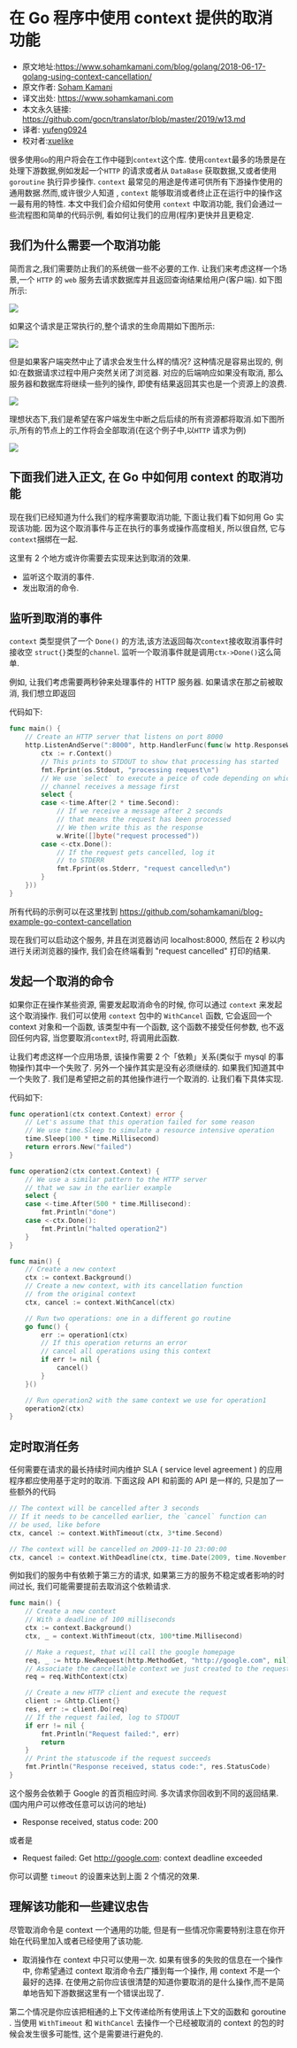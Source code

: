 # 在 Go 程序中使用 context 提供的取消功能

- 原文地址:https://www.sohamkamani.com/blog/golang/2018-06-17-golang-using-context-cancellation/
- 原文作者: [Soham Kamani](https://www.packtpub.com/books/info/authors/soham-kamani)
- 译文出处: https://www.sohamkamani.com
- 本文永久链接: https://github.com/gocn/translator/blob/master/2019/w13.md
- 译者: [yufeng0924](https://github.com/yufeng0924)
- 校对者:[xuelike](https://github.com/xuelike)

很多使用```Go```的用户将会在工作中碰到```context```这个库. 使用```context```最多的场景是在处理下游数据,例如发起一个```HTTP``` 的请求或者从 ```DataBase``` 获取数据,又或者使用 ```goroutine``` 执行异步操作. ```context``` 最常见的用途是传递可供所有下游操作使用的通用数据.然而,或许很少人知道 , ```context``` 能够取消或者终止正在运行中的操作这一最有用的特性.
本文中我们会介绍如何使用 ```context``` 中取消功能, 我们会通过一些流程图和简单的代码示例, 看如何让我们的应用(程序)更快并且更稳定.
## 我们为什么需要一个取消功能
简而言之,我们需要防止我们的系统做一些不必要的工作.
让我们来考虑这样一个场景,一个 ```HTTP``` 的 ```web``` 服务去请求数据库并且返回查询结果给用户(客户端). 如下图所示:

![](https://www.sohamkamani.com/client-diagram-199c2b8faf7663c9b7e83de127012a6c.svg )

如果这个请求是正常执行的,整个请求的生命周期如下图所示:

![](https://www.sohamkamani.com/timing-ideal-ff6e4d831668b9da81c1c214224e4521.svg)

但是如果客户端突然中止了请求会发生什么样的情况? 这种情况是容易出现的, 例如:在数据请求过程中用户突然关闭了浏览器. 对应的后端响应如果没有取消, 那么服务器和数据库将继续一些列的操作, 即使有结果返回其实也是一个资源上的浪费.

![](https://www.sohamkamani.com/timing-without-cancel-4955e194034f42b5edd7632f1461c124.svg)

理想状态下,我们是希望在客户端发生中断之后后续的所有资源都将取消.如下图所示,所有的节点上的工作将会全部取消(在这个例子中,以```HTTP``` 请求为例)

![](https://www.sohamkamani.com/timing-with-cancel-2af484f735aab3022ea8d7a9a9c1b675.svg)

## 下面我们进入正文, 在 Go 中如何用 context 的取消功能

现在我们已经知道为什么我们的程序需要取消功能, 下面让我们看下如何用 Go 实现该功能. 因为这个取消事件与正在执行的事务或操作高度相关, 所以很自然, 它与   ```context```捆绑在一起.

这里有 2 个地方或许你需要去实现来达到取消的效果.
- 监听这个取消的事件.
- 发出取消的命令.

## 监听到取消的事件

```context``` 类型提供了一个 ```Done()``` 的方法,该方法返回每次```context```接收取消事件时接收空 ```struct{}```类型的```channel```. 监听一个取消事件就是调用```ctx->Done()```这么简单.

例如, 让我们考虑需要两秒钟来处理事件的 HTTP 服务器. 如果请求在那之前被取消, 我们想立即返回

代码如下:
```go
func main() {
	// Create an HTTP server that listens on port 8000
	http.ListenAndServe(":8000", http.HandlerFunc(func(w http.ResponseWriter, r *http.Request) {
		ctx := r.Context()
		// This prints to STDOUT to show that processing has started
		fmt.Fprint(os.Stdout, "processing request\n")
		// We use `select` to execute a peice of code depending on which
		// channel receives a message first
		select {
		case <-time.After(2 * time.Second):
			// If we receive a message after 2 seconds
			// that means the request has been processed
			// We then write this as the response
			w.Write([]byte("request processed"))
		case <-ctx.Done():
			// If the request gets cancelled, log it
			// to STDERR
			fmt.Fprint(os.Stderr, "request cancelled\n")
		}
	}))
}
```
所有代码的示例可以在这里找到 https://github.com/sohamkamani/blog-example-go-context-cancellation 

现在我们可以启动这个服务, 并且在浏览器访问 localhost:8000, 然后在 2 秒以内进行关闭浏览器的操作, 我们会在终端看到 "request cancelled" 打印的结果.

## 发起一个取消的命令

如果你正在操作某些资源, 需要发起取消命令的时候, 你可以通过 ```context``` 来发起这个取消操作. 我们可以使用 ```context``` 包中的 ```WithCancel``` 函数, 它会返回一个 context 对象和一个函数, 该类型中有一个函数, 这个函数不接受任何参数, 也不返回任何内容, 当您要取消```context```时, 将调用此函数.

让我们考虑这样一个应用场景, 该操作需要 2 个「依赖」关系(类似于 mysql 的事物操作)其中一个失败了. 另外一个操作其实是没有必须继续的. 如果我们知道其中一个失败了. 我们是希望把之前的其他操作进行一个取消的.
让我们看下具体实现.



代码如下:
```go
func operation1(ctx context.Context) error {
	// Let's assume that this operation failed for some reason
	// We use time.Sleep to simulate a resource intensive operation
	time.Sleep(100 * time.Millisecond)
	return errors.New("failed")
}

func operation2(ctx context.Context) {
	// We use a similar pattern to the HTTP server
	// that we saw in the earlier example
	select {
	case <-time.After(500 * time.Millisecond):
		fmt.Println("done")
	case <-ctx.Done():
		fmt.Println("halted operation2")
	}
}

func main() {
	// Create a new context
	ctx := context.Background()
	// Create a new context, with its cancellation function
	// from the original context
	ctx, cancel := context.WithCancel(ctx)

	// Run two operations: one in a different go routine
	go func() {
		err := operation1(ctx)
		// If this operation returns an error
		// cancel all operations using this context
		if err != nil {
			cancel()
		}
	}()

	// Run operation2 with the same context we use for operation1
	operation2(ctx)
}
```

## 定时取消任务

任何需要在请求的最长持续时间内维护 SLA ( service level agreement ) 的应用程序都应使用基于定时的取消. 下面这段 API 和前面的 API 是一样的, 只是加了一些额外的代码
```go
// The context will be cancelled after 3 seconds
// If it needs to be cancelled earlier, the `cancel` function can
// be used, like before
ctx, cancel := context.WithTimeout(ctx, 3*time.Second)

// The context will be cancelled on 2009-11-10 23:00:00
ctx, cancel := context.WithDeadline(ctx, time.Date(2009, time.November, 10, 23, 0, 0, 0, time.UTC))
```
例如我们的服务中有依赖于第三方的请求, 如果第三方的服务不稳定或者影响的时间过长, 我们可能需要提前去取消这个依赖请求.

```go
func main() {
	// Create a new context
	// With a deadline of 100 milliseconds
	ctx := context.Background()
	ctx, _ = context.WithTimeout(ctx, 100*time.Millisecond)

	// Make a request, that will call the google homepage
	req, _ := http.NewRequest(http.MethodGet, "http://google.com", nil)
	// Associate the cancellable context we just created to the request
	req = req.WithContext(ctx)

	// Create a new HTTP client and execute the request
	client := &http.Client{}
	res, err := client.Do(req)
	// If the request failed, log to STDOUT
	if err != nil {
		fmt.Println("Request failed:", err)
		return
	}
	// Print the statuscode if the request succeeds
	fmt.Println("Response received, status code:", res.StatusCode)
}
```
这个服务会依赖于 Google 的首页相应时间. 多次请求你回收到不同的返回结果. (国内用户可以修改任意可以访问的地址)
- Response received, status code: 200

或者是

- Request failed: Get http://google.com: context deadline exceeded

你可以调整 ```timeout``` 的设置来达到上面 2 个情况的效果.

## 理解该功能和一些建议忠告

尽管取消命令是 context 一个通用的功能, 但是有一些情况你需要特别注意在你开始在代码里加入或者已经使用了该功能.
- 取消操作在 context 中只可以使用一次.
如果有很多的失败的信息在一个操作中, 你希望通过 context 取消命令去广播到每一个操作, 用 context 不是一个最好的选择.
在使用之前你应该很清楚的知道你要取消的是什么操作,而不是简单地告知下游数据这里有一个错误出现了.

第二个情况是你应该把相通的上下文传递给所有使用该上下文的函数和 goroutine . 当使用 ```WithTimeout``` 和 ```WithCancel``` 去操作一个已经被取消的 context 的包的时候会发生很多可能性, 这个是需要进行避免的.
